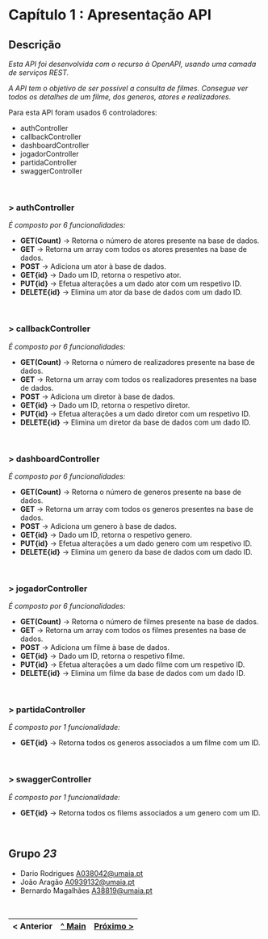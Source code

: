 # Capítulo 1 : Apresentação API

## Descrição

_Esta API foi desenvolvida com o recurso à OpenAPI, usando uma camada de serviços REST._

_A API tem o objetivo de ser possível a consulta de filmes. Consegue ver todos os detalhes de um filme, dos generos, atores e realizadores._


Para esta API foram usados 6 controladores:
* authController
* callbackController
* dashboardController
* jogadorController
* partidaController
* swaggerController

</br>

### > **authController**
_É composto por 6 funcionalidades:_
* **GET(Count)** -> Retorna o número de atores presente na base de dados.
* **GET** -> Retorna um array com todos os atores presentes na base de dados.
* **POST** -> Adiciona um ator à base de dados.
* **GET{id}** -> Dado um ID, retorna o respetivo ator.
* **PUT{id}** -> Efetua alterações a um dado ator com um respetivo ID.
* **DELETE{id}** -> Elimina um ator da base de dados com um dado ID.

<br>

### > **callbackController**
_É composto por 6 funcionalidades:_
* **GET(Count)** -> Retorna o número de realizadores presente na base de dados.
* **GET** -> Retorna um array com todos os realizadores presentes na base de dados.
* **POST** -> Adiciona um diretor à base de dados.
* **GET{id}** -> Dado um ID, retorna o respetivo diretor.
* **PUT{id}** -> Efetua alterações a um dado diretor com um respetivo ID.
* **DELETE{id}** -> Elimina um diretor da base de dados com um dado ID.

<br>

### > **dashboardController**
_É composto por 6 funcionalidades:_
* **GET(Count)** -> Retorna o número de generos presente na base de dados.
* **GET** -> Retorna um array com todos os generos presentes na base de dados.
* **POST** -> Adiciona um genero à base de dados.
* **GET{id}** -> Dado um ID, retorna o respetivo genero.
* **PUT{id}** -> Efetua alterações a um dado genero com um respetivo ID.
* **DELETE{id}** -> Elimina um genero da base de dados com um dado ID.

<br>

### > **jogadorController**
_É composto por 6 funcionalidades:_
* **GET(Count)** -> Retorna o número de filmes presente na base de dados.
* **GET** -> Retorna um array com todos os filmes presentes na base de dados.
* **POST** -> Adiciona um filme à base de dados.
* **GET{id}** -> Dado um ID, retorna o respetivo filme.
* **PUT{id}** -> Efetua alterações a um dado filme com um respetivo ID.
* **DELETE{id}** -> Elimina um filme da base de dados com um dado ID.

<br>

### > **partidaController**
_É composto por 1 funcionalidade:_
* **GET{id}** -> Retorna todos os generos associados a um filme com um ID.

<br>

### > **swaggerController**
_É composto por 1 funcionalidade:_
* **GET{id}** -> Retorna todos os filems associados a um genero com um ID.

<br>

## Grupo _23_
* Dario Rodrigues [A038042@umaia.pt](mailto:A038042@umaia.pt)
* João Aragão [A0939132@umaia.pt](mailto:A0939132@umaia.pt)
* Bernardo Magalhães [A38819@umaia.pt](mailto:A38819@umaia.pt)


<br>

|< Anterior | [^ Main](../) | [Próximo >](c2.md)
:--- | :---: | ---: 